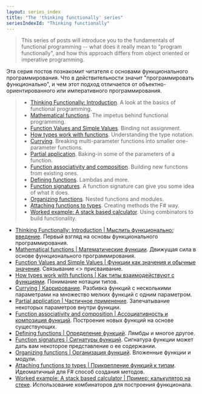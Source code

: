 ```yaml
---
layout: series_index
title: "The 'thinking functionally' series"
seriesIndexId: "Thinking functionally"
---
```


> This series of posts will introduce you to the fundamentals of functional programming
> -- what does it really mean to "program functionally", and how this approach differs from object oriented or imperative programming.

Эта серия постов познакомит читателя с основами функционального программирования. Что в действительности значит "программировать функционально", и чем этот подход отличается от объектно-ориентированного или императивного программирования.

> * [Thinking Functionally: Introduction](../posts/thinking-functionally-intro.md). A look at the basics of functional programming.
> * [Mathematical functions](../posts/mathematical-functions.md). The impetus behind functional programming.
> * [Function Values and Simple Values](../posts/function-values-and-simple-values.md). Binding not assignment.
> * [How types work with functions](../posts/how-types-work-with-functions.md). Understanding the type notation.
> * [Currying](../posts/currying.md). Breaking multi-parameter functions into smaller one-parameter functions.
> * [Partial application](../posts/partial-application.md). Baking-in some of the parameters of a function.
> * [Function associativity and composition](../posts/function-composition.md). Building new functions from existing ones.
> * [Defining functions](../posts/defining-functions.md). Lambdas and more.
> * [Function signatures](../posts/function-signatures.md). A function signature can give you some idea of what it does.
> * [Organizing functions](../posts/organizing-functions.md). Nested functions and modules.
> * [Attaching functions to types](../posts/type-extensions.md). Creating methods the F# way.
> * [Worked example: A stack based calculator](../posts/stack-based-calculator.md). Using combinators to build functionality.

* [Thinking Functionally: Introduction | Мыслить функционально: введение](../posts/thinking-functionally-intro.md). Первый взгляд на основы функционального программирования.
* [Mathematical functions | Математические функции](../posts/mathematical-functions.md). Движущая сила в основе функционального программирования.
* [Function Values and Simple Values | Функции как значения и обычные значения](../posts/function-values-and-simple-values.md). Связывание <> присваивание.
* [How types work with functions | Как типы взаимодействуют с функциями](../posts/how-types-work-with-functions.md). Понимание нотации типов.
* [Currying | Каррирование](../posts/currying.md). Разбивка функций с несколькими параметрами на множество мелких функций с одним параметром.
* [Partial application | Частичное применение](../posts/partial-application.md). Запечатывание некоторых параметров внутри функции. 
* [Function associativity and composition | Ассоциативность и композиция функций](../posts/function-composition.md). Построение новых функций на основе существующих.
* [Defining functions | Определение функций](../posts/defining-functions.md). Лямбды и многое другое.
* [Function signatures | Сигнатуры функций](../posts/function-signatures.md). Сигнатура функции может дать вам некоторое представление о ее содержании.
* [Organizing functions | Организация функций](../posts/organizing-functions.md). Вложенные функции и модули.
* [Attaching functions to types | Прикрепление функций к типам](../posts/type-extensions.md). Идеоматичный для F# способ создания методов.
* [Worked example: A stack based calculator | Пример: калькулятор на стеке](../posts/stack-based-calculator.md). Использование комбинаторов для построения функционала.